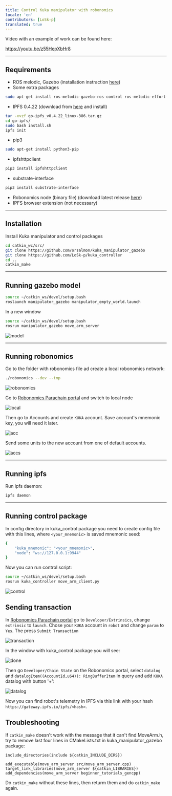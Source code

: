 ```yaml
---
title: Control Kuka manipulator with robonomics
locale: 'en' 
contributors: [LoSk-p]
translated: true
---
```


Video with an example of work can be found here:

https://youtu.be/z55HepXbHr8

***

## Requirements
* ROS melodic, Gazebo (installation instraction [here](http://wiki.ros.org/melodic/Installation/Ubuntu))
* Some extra packages
```bash
sudo apt-get install ros-melodic-gazebo-ros-control ros-melodic-effort-controllers ros-melodic-joint-state-controller
```
* IPFS 0.4.22 (download from [here](https://www.npackd.org/p/ipfs/0.4.22) and install)
```bash
tar -xvzf go-ipfs_v0.4.22_linux-386.tar.gz
cd go-ipfs/
sudo bash install.sh
ipfs init
```
* pip3
```bash
sudo apt-get install python3-pip
```
* ipfshttpclient
```bash
pip3 install ipfshttpclient
```
* substrate-interface
```bash
pip3 install substrate-interface
```
* Robonomics node (binary file) (download latest release [here](https://github.com/airalab/robonomics/releases))
* IPFS browser extension (not necessary)
***
## Installation
Install Kuka manipulator and control packages
```bash
cd catkin_wc/src/
git clone https://github.com/orsalmon/kuka_manipulator_gazebo
git clone https://github.com/LoSk-p/kuka_controller
cd ..
catkin_make
```
***
## Running gazebo model
```bash
source ~/catkin_ws/devel/setup.bash
roslaunch manipulator_gazebo manipulator_empty_world.launch
```
In a new window
```bash
source ~/catkin_ws/devel/setup.bash
rosrun manipulator_gazebo move_arm_server
```
![model](../images/kuka-demo/1.png)
***
## Running robonomics
Go to the folder with robonomics file ad create a local robonomics network:
```bash
./robonomics --dev --tmp
```

![robonomics](../images/kuka-demo/robonomics.png)

Go to [Robonomics Parachain portal](https://polkadot.js.org/apps/?rpc=wss%3A%2F%2Fkusama.rpc.robonomics.network%2F#/) and switch to local node

![local](../images/kuka-demo/local.png)

Then go to Accounts and create `KUKA` account. Save account's mnemonic key, you will need it later. 

![acc](../images/kuka-demo/create_acc.png)

Send some units to the new account from one of default accounts.

![accs](../images/kuka-demo/send_money.png)
***
## Running ipfs
Run ipfs daemon:
```bash
ipfs daemon
```
***
## Running control package
In config directory in kuka_control package you need to create config file with this lines, where `<your_mnemonic>` is saved mnemonic seed:
```bash
{
    "kuka_mnemonic": "<your_mnemonic>",
    "node": "ws://127.0.0.1:9944"
}
```

Now you can run control script:
```bash
source ~/catkin_ws/devel/setup.bash
rosrun kuka_controller move_arm_client.py
```
![control](../images/kuka-demo/run.png)

## Sending transaction
In [Robonomics Parachain portal](https://polkadot.js.org/apps/?rpc=wss%3A%2F%2Fkusama.rpc.robonomics.network%2F#/) go to `Developer/Extrinsics`, change `extrinsic` to `launch`. Chose your `KUKA` account in `robot` and change `param` to `Yes`. The press `Submit Transaction`

![transaction](../images/kuka-demo/launch.png)

In the window with kuka_control package you will see:

![done](../images/kuka-demo/res.png)

Then go `Developer/Chain State` on the Robonomics portal, select `datalog` and `datalogItem((AccountId,u64)): RingBufferItem` in query and add `KUKA` datalog with button '+':

![datalog](../images/kuka-demo/datalog.png)

Now you can find robot's telemetry in IPFS via this link with your hash `https://gateway.ipfs.io/ipfs/<hash>`.

## Troubleshooting

If `catkin_make` doesn't work with the message that it can't find MoveArm.h, try to remove last four lines in CMakeLists.txt in kuka_manipulator_gazebo package:
```
include_directories(include ${catkin_INCLUDE_DIRS})

add_executable(move_arm_server src/move_arm_server.cpp)
target_link_libraries(move_arm_server ${catkin_LIBRARIES})
add_dependencies(move_arm_server beginner_tutorials_gencpp)
```
Do `catkin_make` without these lines, then returm them and do `catkin_make` again.
